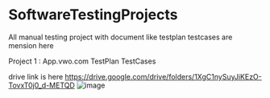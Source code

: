 # SoftwareTestingProjects
All manual testing project with document  like testplan testcases are mension here


Project 1 :  App.vwo.com
TestPlan
TestCases

drive link is here 
https://drive.google.com/drive/folders/1XgC1nySuyJiKEzO-TovxT0j0_d-METQD
![image](https://github.com/user-attachments/assets/79354c04-92ea-4241-bc86-a3b692626239)
